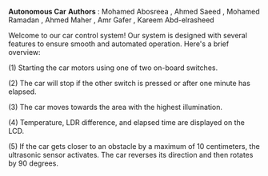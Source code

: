 **Autonomous Car**
**Authors** : Mohamed Abosreea , Ahmed Saeed , Mohamed Ramadan , Ahmed Maher , Amr Gafer , Kareem Abd-elrasheed

Welcome to our car control system! Our system is designed with several features to ensure smooth and automated operation. Here's a brief overview:

(1) Starting the car motors using one of two on-board switches.

(2) The car will stop if the other switch is pressed or after one minute has elapsed.

(3) The car moves towards the area with the highest illumination.

(4) Temperature, LDR difference, and elapsed time are displayed on the LCD.

(5) If the car gets closer to an obstacle by a maximum of 10 centimeters, the ultrasonic sensor activates. The car reverses its direction and then rotates by 90 degrees.
